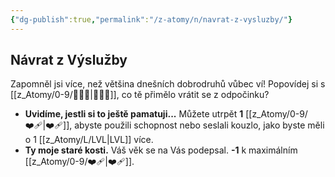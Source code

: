 ```yaml
---
{"dg-publish":true,"permalink":"/z-atomy/n/navrat-z-vysluzby/"}
---
```


## Návrat z Výslužby
Zapomněl jsi více, než většina dnešních dobrodruhů vůbec ví! Popovídej si s [[z_Atomy/0-9/🧙🏼‍♂️\|🧙🏼‍♂️]], co tě přimělo vrátit se z odpočinku?
- **Uvidíme, jestli si to ještě pamatuji...** Můžete utrpět **1** [[z_Atomy/0-9/❤️‍🩹\|❤️‍🩹]], abyste použili schopnost nebo seslali kouzlo, jako byste měli o 1 [[z_Atomy/L/LVL\|LVL]] více.
- **Ty moje staré kosti.** Váš věk se na Vás podepsal. **-1** k maximálním [[z_Atomy/0-9/❤️‍🩹\|❤️‍🩹]].